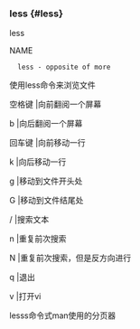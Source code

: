 ### less {#less}

less

NAME

      less - opposite of more

使用less命令来浏览文件

空格键  |向前翻阅一个屏幕

b      |向后翻阅一个屏幕

回车键  |向前移动一行

k      |向后移动一行

g      |移动到文件开头处

G      |移动到文件结尾处

/      |搜索文本

n      |重复前次搜索

N      |重复前次搜索，但是反方向进行

q      |退出

v      |打开vi

lesss命令式man使用的分页器
